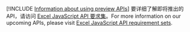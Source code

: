 [!INCLUDE [Information about using preview APIs](../includes/using-preview-apis.md)]
<span data-ttu-id="3a9bd-101">要详细了解即将推出的 API，请访问 [Excel JavaScript API 要求集](../reference/requirement-sets/excel-api-requirement-sets.md#excel-javascript-preview-apis)。</span><span class="sxs-lookup"><span data-stu-id="3a9bd-101">For more information on our upcoming APIs, please visit [Excel JavaScript API requirement sets](../reference/requirement-sets/excel-api-requirement-sets.md#excel-javascript-preview-apis).</span></span>